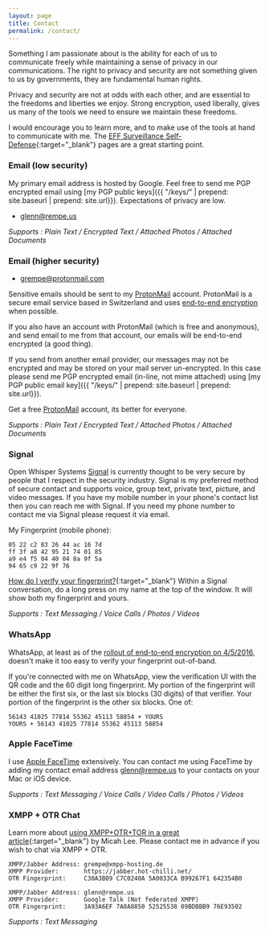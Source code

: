 ```yaml
---
layout: page
title: Contact
permalink: /contact/
---
```


Something I am passionate about is the ability for each of us to communicate freely
while maintaining a sense of privacy in our communications. The right to privacy
and security are not something given to us by governments, they are fundamental
human rights.

Privacy and security are not at odds with each other, and are essential to the
freedoms and liberties we enjoy. Strong encryption, used liberally, gives us
many of the tools we need to ensure we maintain these freedoms.

I would encourage you to learn more, and to make use of the tools at hand to
communicate with me. The [EFF Surveillance Self-Defense](https://ssd.eff.org){:target="_blank"}
pages are a great starting point.

### Email (low security)

My primary email address is hosted by Google. Feel free to send me PGP encrypted
email using [my PGP public keys]({{ "/keys/" | prepend: site.baseurl | prepend: site.url}}). Expectations of privacy are low.

* [glenn@rempe.us](mailto:glenn@rempe.us)

*Supports : Plain Text / Encrypted Text / Attached Photos / Attached Documents*


### Email (higher security)

* [grempe@protonmail.com](mailto:grempe@protonmail.com)

Sensitive emails should be sent to my [ProtonMail](https://protonmail.com) account.
ProtonMail is a secure email service based in Switzerland and uses
[end-to-end encryption](https://en.wikipedia.org/wiki/End-to-end_encryption)
when possible.

If you also have an account with ProtonMail (which is free and anonymous),
and send email to me from that account, our emails will be end-to-end encrypted
(a good thing).

If you send from another email provider, our messages
may not be encrypted and may be stored on your mail server un-encrypted. In this
case please send me PGP encrypted email (in-line, not mime attached)
using [my PGP public email key]({{ "/keys/" | prepend: site.baseurl | prepend: site.url}}).

Get a free [ProtonMail](https://protonmail.com) account, its better for everyone.

*Supports : Plain Text / Encrypted Text / Attached Photos / Attached Documents*


### Signal

Open Whisper Systems [Signal](https://whispersystems.org) is currently thought
to be very secure by people that I respect in the security industry.  Signal
is my preferred method of secure contact and supports voice, group text, private
text, picture, and video messages. If you have my mobile number in your phone's contact list then
you can reach me with Signal. If you need my phone number to contact me
via Signal please request it via email.

My Fingerprint (mobile phone):

``` text
05 22 c2 83 26 44 ac 16 7d
ff 3f a8 42 95 21 74 01 85
a9 e4 f5 04 40 04 8a 9f 5a
94 65 c9 22 9f 76
```

[How do I verify your fingerprint?](https://github.com/WhisperSystems/Signal-iOS/wiki/FAQ){:target="_blank"}
Within a Signal conversation, do a long press on my name at the top of the window.
It will show both my fingerprint and yours.

*Supports : Text Messaging / Voice Calls / Photos / Videos*

### WhatsApp

WhatsApp, at least as of the
[rollout of end-to-end encryption on 4/5/2016](https://blog.whatsapp.com/10000618/end-to-end-encryption),
doesn't make it too easy to verify your fingerprint out-of-band.

If you're connected with me on WhatsApp, view the verification UI with the QR code
and the 60 digit long fingerprint. My portion of the fingerprint will be
either the first six, or the last six blocks (30 digits) of that verifier. Your
portion of the fingerprint is the other six blocks. One of:

``` text
56143 41025 77814 55362 45113 58854 + YOURS
YOURS + 56143 41025 77814 55362 45113 58854
```

### Apple FaceTime

I use [Apple FaceTime](https://www.apple.com/ios/facetime/) extensively. You can
contact me using FaceTime by adding my contact email address [glenn@rempe.us](mailto:glenn@rempe.us)
to your contacts on your Mac or iOS device.

*Supports : Text Messaging / Voice Calls / Video Calls / Photos / Videos*


### XMPP + OTR Chat

Learn more about [using XMPP+OTR+TOR in a great article](https://theintercept.com/2015/07/14/communicating-secret-watched/){:target="_blank"} by Micah Lee. Please contact me in advance if you wish to chat via XMPP + OTR.

``` text
XMPP/Jabber Address: grempe@xmpp-hosting.de
XMPP Provider:       https://jabber.hot-chilli.net/
OTR Fingerprint:     C30A3B09 C7C0240A 5A0033CA B99267F1 642354B0
```

``` text
XMPP/Jabber Address: glenn@rempe.us
XMPP Provider:       Google Talk (Not federated XMPP)
OTR Fingerprint:     3A93A6EF 7A8A8850 52525538 09BDBBB9 76E93502
```

*Supports : Text Messaging*
